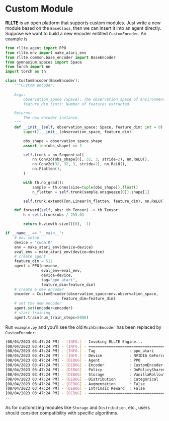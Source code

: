 # Custom Module

**RLLTE** is an open platform that supports custom modules. Just write a new module based on the `BaseClass`, then we can 
insert it into an agent directly. Suppose we want to build a new encoder entitled `CustomEncoder`. An example is
```py title="example.py"
from rllte.agent import PPO
from rllte.env import make_atari_env
from rllte.common.base_encoder import BaseEncoder
from gymnasium.spaces import Space
from torch import nn
import torch as th

class CustomEncoder(BaseEncoder):
    """Custom encoder.
    
    Args:
        observation_space (Space): The observation space of environment.
        feature_dim (int): Number of features extracted.

    Returns:
        The new encoder instance.
    """
    def __init__(self, observation_space: Space, feature_dim: int = 0) -> None:
        super().__init__(observation_space, feature_dim)

        obs_shape = observation_space.shape
        assert len(obs_shape) == 3

        self.trunk = nn.Sequential(
            nn.Conv2d(obs_shape[0], 32, 3, stride=2), nn.ReLU(),
            nn.Conv2d(32, 32, 3, stride=2), nn.ReLU(),
            nn.Flatten(),
        )

        with th.no_grad():
            sample = th.ones(size=tuple(obs_shape)).float()
            n_flatten = self.trunk(sample.unsqueeze(0)).shape[1]

        self.trunk.extend([nn.Linear(n_flatten, feature_dim), nn.ReLU()])

    def forward(self, obs: th.Tensor) -> th.Tensor:
        h = self.trunk(obs / 255.0)

        return h.view(h.size()[0], -1)

if __name__ == "__main__":
    # env setup
    device = "cuda:0"
    env = make_atari_env(device=device)
    eval_env = make_atari_env(device=device)
    # create agent
    feature_dim = 512
    agent = PPO(env=env, 
                eval_env=eval_env, 
                device=device,
                tag="ppo_atari",
                feature_dim=feature_dim)
    # create a new encoder
    encoder = CustomEncoder(observation_space=env.observation_space, 
                         feature_dim=feature_dim)
    # set the new encoder
    agent.set(encoder=encoder)
    # start training
    agent.train(num_train_steps=5000)
```
Run `example.py` and you'll see the old `MnihCnnEncoder` has been replaced by `CustomEncoder`:
``` sh
[08/04/2023 03:47:24 PM] - [INFO.] - Invoking RLLTE Engine...
[08/04/2023 03:47:24 PM] - [INFO.] - ================================================================================
[08/04/2023 03:47:24 PM] - [INFO.] - Tag               : ppo_atari
[08/04/2023 03:47:24 PM] - [INFO.] - Device            : NVIDIA GeForce RTX 3090
[08/04/2023 03:47:24 PM] - [DEBUG] - Agent             : PPO
[08/04/2023 03:47:24 PM] - [DEBUG] - Encoder           : CustomEncoder
[08/04/2023 03:47:24 PM] - [DEBUG] - Policy            : OnPolicySharedActorCritic
[08/04/2023 03:47:24 PM] - [DEBUG] - Storage           : VanillaRolloutStorage
[08/04/2023 03:47:24 PM] - [DEBUG] - Distribution      : Categorical
[08/04/2023 03:47:24 PM] - [DEBUG] - Augmentation      : False
[08/04/2023 03:47:24 PM] - [DEBUG] - Intrinsic Reward  : False
[08/04/2023 03:47:24 PM] - [DEBUG] - ================================================================================
...
```
As for customizing modules like `Storage` and `Distribution`, etc., users should consider compatibility with specific algorithms.